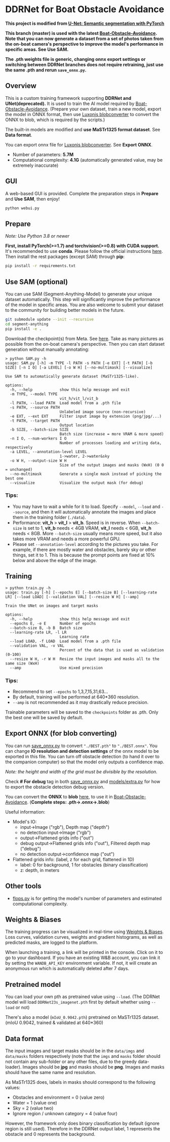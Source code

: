 # DDRNet for Boat Obstacle Avoidance
**This project is modified from [U-Net: Semantic segmentation with PyTorch](https://github.com/milesial/Pytorch-UNet)**

**This branch (master) is used with the latest [Boat-Obstacle-Avoidance](https://github.com/Chenghao-Tan/Boat-Obstacle-Avoidance). Note that you can now generate a dataset from a set of photos taken from the on-boat camera's perspective to improve the model's performance in specific areas. See Use SAM.**

**The .pth weights file is generic, changing onnx export settings or switching between DDRNet branches does not require retraining, just use the same .pth and rerun `save_onnx.py`.**


## Overview
This is a custom training framework supporting **DDRNet and UNet(deprecated).** It is used to train the AI model required by [Boat-Obstacle-Avoidance](https://github.com/Chenghao-Tan/Boat-Obstacle-Avoidance). (Prepare your own dataset, train a new model, export the model in ONNX format, then use [Luxonis blobconverter](http://blobconverter.luxonis.com/) to convert the ONNX to blob, which is required by the scripts.)

The built-in models are modified and **use MaSTr1325 format dataset**. See **Data format**.

You can export onnx file for [Luxonis blobconverter](http://blobconverter.luxonis.com/). See **Export ONNX**.

- Number of parameters: **5.7M**
- Computational complexity: **4.1G** (automatically generated value, may be extremely inaccurate)


## GUI
A web-based GUI is provided. Complete the preparation steps in **Prepare** and **Use SAM**, then enjoy!
```bash
python webui.py
```


## Prepare
*Note: Use Python 3.8 or newer*

**First, install PyTorch(>=1.7) and torchvision(>=0.8) with CUDA support.** It's recommended to use **conda**. Please follow the official instructions [here](https://pytorch.org/get-started/locally/). Then install the rest packages (except SAM) through **pip**:

```bash
pip install -r requirements.txt
```


## Use SAM (optional)
You can use SAM (Segment-Anything-Model) to generate your unique dataset automatically. This step will significantly improve the performance of the model in specific areas. You are also welcome to submit your dataset to the community for building better models in the future.

```bash
git submodule update --init --recursive
cd segment-anything
pip install -e .
```

Download the checkpoint(s) from Meta. See [here](https://github.com/facebookresearch/segment-anything#model-checkpoints). Take as many pictures as possible from the on-boat camera's perspective. Then you can start dataset generation without manually annotating:

```console
> python SAM.py -h
usage: SAM.py [-h] -m TYPE -l PATH -s PATH [-e EXT] [-t PATH] [-b SIZE] [-n I O] [-a LEVEL] [-o W H] [--no-multimask] [--visualize]

Use SAM to automatically generate dataset (MaSTr1325-like).

options:
  -h, --help            show this help message and exit
  -m TYPE, --model TYPE
                        vit_h/vit_l/vit_b
  -l PATH, --load PATH  Load model from a .pth file
  -s PATH, --source PATH
                        Unlabeled image source (non-recursive)
  -e EXT, --ext EXT     Filter input image by extension (png/jpg/...)
  -t PATH, --target PATH
                        Output location
  -b SIZE, --batch-size SIZE
                        Batch size (increase = more VRAM & more speed)
  -n I O, --num-workers I O
                        Number of processes loading and writing data, respectively
  -a LEVEL, --annotation-level LEVEL
                        1->water, 2->water&sky
  -o W H, --output-size W H
                        Size of the output images and masks (WxH) (0 0 = unchanged)
  --no-multimask        Generate a single mask instead of picking the best one
  --visualize           Visualize the output mask (for debug)
```

### Tips:
- You may have to wait a while for it to load. Specify `--model`, `--load` and `--source`, and then it will automatically annotate the images and place them in the training folder (`./data`).
- Performance: **vit_h** > **vit_l** > **vit_b**. Speed is in reverse. When `--batch-size` is set to 1, **vit_b** needs < 4GB VRAM, **vit_l** needs < 6GB, **vit_h** needs < 8GB. More `--batch-size` usually means more speed, but it also takes more VRAM and needs a more powerful GPU.
- Please set `--annotation-level` according to the pictures you take. For example, if there are mostly water and obstacles, barely sky or other things, set it to 1. This is because the prompt points are fixed at 10% below and above the edge of the image.


## Training
```console
> python train.py -h
usage: train.py [-h] [--epochs E] [--batch-size B] [--learning-rate LR] [--load LOAD] [--validation VAL] [--resize W H] [--amp]

Train the UNet on images and target masks

options:
  -h, --help            show this help message and exit
  --epochs E, -e E      Number of epochs
  --batch-size B, -b B  Batch size
  --learning-rate LR, -l LR
                        Learning rate
  --load LOAD, -f LOAD  Load model from a .pth file
  --validation VAL, -v VAL
                        Percent of the data that is used as validation (0-100)
  --resize W H, -r W H  Resize the input images and masks all to the same size (WxH)
  --amp                 Use mixed precision
```

### Tips:
- Recommend to set `--epochs` to 1,3,7,15,31,63...
- By default, training will be performed at 640*360 resolution.
- `--amp` is not recommended as it may drastically reduce precision.

Trainable parameters will be saved to the `checkpoints` folder as .pth. Only the best one will be saved by default.


## Export ONNX (for blob converting)
You can run [save_onnx.py](https://github.com/Chenghao-Tan/DDRNet/blob/master/save_onnx.py) to convert `"./BEST.pth"` to `"./BEST.onnx"`. You can change **IO resolution and detection settings** of the onnx model to be exported in this file. You can turn off obstacle detection (to hand it over to the companion computer) so that the model only outputs a confidence map.

*Note: the height and width of the grid must be divisible by the resolution.*

Check **# For debug** tag in both [save_onnx.py](https://github.com/Chenghao-Tan/DDRNet/blob/master/save_onnx.py) and [models/extra.py](https://github.com/Chenghao-Tan/DDRNet/blob/master/models/extra.py) for how to export the obstacle detection debug version.

You can convert the **ONNX** to **blob** [here](https://blobconverter.luxonis.com/), to use it in [Boat-Obstacle-Avoidance](https://github.com/Chenghao-Tan/Boat-Obstacle-Avoidance). (**Complete steps: .pth->.onnx->.blob**)

Useful information:
- Model's IO:
  - input->Image ("rgb"), Depth map ("depth")
  - no detection input->Image ("rgb")
  - output->Flattened grids info ("out")
  - debug output->Flattened grids info ("out"), Filtered depth map ("debug")
  - no detection output->confidence map ("out")
- Flattened grids info: (label, z for each grid, flattened in 1D)
  - label: 0 for background, 1 for obstacles (binary classification)
  - z: depth, in meters


## Other tools
- [flops.py](https://github.com/Chenghao-Tan/DDRNet/blob/master/flops.py) is for getting the model's number of parameters and estimated computational complexity.


## Weights & Biases
The training progress can be visualized in real-time using [Weights & Biases](https://wandb.ai/).  Loss curves, validation curves, weights and gradient histograms, as well as predicted masks, are logged to the platform.

When launching a training, a link will be printed in the console. Click on it to go to your dashboard. If you have an existing W&B account, you can link it
 by setting the `WANDB_API_KEY` environment variable. If not, it will create an anonymous run which is automatically deleted after 7 days.


## Pretrained model
You can load your own pth as pretrained value using `--load`. (The DDRNet model will load `DDRNet23s_imagenet.pth` first by default whether using `--load` or not)

There's also a model (`mIoU_0.9042.pth`) pretrained on MaSTr1325 dataset. (mIoU 0.9042, trained & validated at 640*360)


## Data format
The input images and target masks should be in the `data/imgs` and `data/masks` folders respectively (note that the `imgs` and `masks` folder should not contain any sub-folder or any other files, due to the greedy data-loader). Images should be **jpg** and masks should be **png**. Images and masks should have the same name and resolution.

As MaSTr1325 does, labels in masks should correspond to the following values:
  - Obstacles and environment = 0 (value zero)
  - Water = 1 (value one)
  - Sky = 2 (value two)
  - Ignore region / unknown category = 4 (value four)

However, the framework only does binary classification by default (ignore region is still used).  Therefore in the DDRNet output label, 1 represents the obstacle and 0 represents the background.
